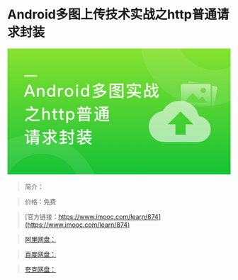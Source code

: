 # Android多图上传技术实战之http普通请求封装

![img](../../assets/5fe442fd0001cdb605400304.jpg)

> 简介：

> 价格：免费

> [官方链接：https://www.imooc.com/learn/874](https://www.imooc.com/learn/874)

> [阿里网盘：]()

> [百度网盘：]()

> [夸克网盘：]()
